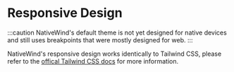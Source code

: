 # Responsive Design

:::caution
NativeWind's default theme is not yet designed for native devices and still uses breakpoints that were mostly designed for web.
:::

NativeWind's responsive design works identically to Tailwind CSS, please refer to the [offical Tailwind CSS docs](https://tailwindcss.com/docs/responsive-design) for more information.
